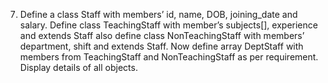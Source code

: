 7.	Define a class Staff with members’ id, name, DOB, joining_date and salary. Define class TeachingStaff with member’s subjects[], experience 
and extends Staff also define class NonTeachingStaff with members’ department, shift and extends Staff. 
Now define array DeptStaff with members from TeachingStaff and NonTeachingStaff as per requirement. Display details of all objects.
